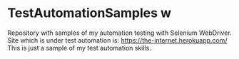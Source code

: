 # TestAutomationSamples w
Repository with samples of my automation testing with Selenium WebDriver.
Site which is under test automation is: https://the-internet.herokuapp.com/
This is just a sample of my test automation skills.
